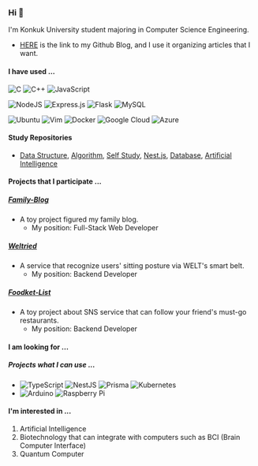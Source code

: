 <!--
### Hi there 👋


**Aaaaiiiiiee/Aaaaiiiiiee** is a ✨ _special_ ✨ repository because its `README.md` (this file) appears on your GitHub profile.

Here are some ideas to get you started:

- 🔭 I’m currently working on ...
- 🌱 I’m currently learning ...
- 👯 I’m looking to collaborate on ...
- 🤔 I’m looking for help with ...
- 💬 Ask me about ...
- 📫 How to reach me: ...
- 😄 Pronouns: ...
- ⚡ Fun fact: ...
-->

### Hi 👋
I'm Konkuk University student majoring in Computer Science Engineering.
* [HERE](https://dev-onejun.github.io/) is the link to my Github Blog,
    and I use it organizing articles that I want.

#### I have used ...
<p>
    <img alt="C" src="https://img.shields.io/badge/c-%2300599C.svg?style=for-the-badge&logo=c&logoColor=white" />
    <img alt="C++" src="https://img.shields.io/badge/c++-%2300599C.svg?style=for-the-badge&logo=c%2B%2B&logoColor=white" />
    <img alt="JavaScript" src="https://img.shields.io/badge/javascript-%23323330.svg?style=for-the-badge&logo=javascript&logoColor=%23F7DF1E" />
</p><p>
    <img alt="NodeJS" src="https://img.shields.io/badge/node.js-6DA55F?style=for-the-badge&logo=node.js&logoColor=white" />
    <img alt="Express.js" src="https://img.shields.io/badge/express.js-%23404d59.svg?style=for-the-badge&logo=express&logoColor=%2361DAFB" />
    <img alt="Flask" src="https://img.shields.io/badge/flask-%23000.svg?style=for-the-badge&logo=flask&logoColor=white" />
    <img alt="MySQL" src="https://img.shields.io/badge/mysql-%2300f.svg?style=for-the-badge&logo=mysql&logoColor=white" />
</p><p>
    <img alt="Ubuntu" src="https://img.shields.io/badge/Ubuntu-E95420?style=for-the-badge&logo=ubuntu&logoColor=white" />
    <img alt="Vim" src="https://img.shields.io/badge/VIM-%2311AB00.svg?style=for-the-badge&logo=vim&logoColor=white" />
    <img alt="Docker" src="https://img.shields.io/badge/docker-%230db7ed.svg?style=for-the-badge&logo=docker&logoColor=white" />
    <img alt="Google Cloud" src="https://img.shields.io/badge/GoogleCloud-%234285F4.svg?style=for-the-badge&logo=google-cloud&logoColor=white" />
    <img alt="Azure" src="https://img.shields.io/badge/azure-%230072C6.svg?style=for-the-badge&logo=microsoftazure&logoColor=white" />
</p>

#### Study Repositories
* [Data Structure](https://github.com/dev-onejun/DataStructure), [Algorithm](https://github.com/dev-onejun/Algorithm-Study), [Self Study](https://github.com/dev-onejun/Self-Study), [Nest.js](https://github.com/dev-onejun/Nest.js-Study/tree/dev-onejun), [Database](https://github.com/dev-onejun/Database), [Artificial Intelligence](https://github.com/dev-onejun/AI-Study)

#### Projects that I participate ...
##### [Family-Blog](https://github.com/dev-onejun/family-blog)
* A toy project figured my family blog.
    - My position: Full-Stack Web Developer
##### [Weltried](https://github.com/dev-onejun/weltried-server)
* A service that recognize users' sitting posture via WELT's smart belt.
    - My position: Backend Developer
##### [Foodket-List](https://github.com/dev-onejun/be-foodket-list)
* A toy project about SNS service that can follow your friend's must-go restaurants.
    - My position: Backend Developer

#### I am looking for ...
##### Projects what I can use ...
* <img alt="TypeScript" src="https://img.shields.io/badge/typescript-%23007ACC.svg?style=for-the-badge&logo=typescript&logoColor=white" /> <img alt="NestJS" src="https://img.shields.io/badge/nestjs-%23E0234E.svg?style=for-the-badge&logo=nestjs&logoColor=white" /> <img alt="Prisma" src="https://img.shields.io/badge/Prisma-3982CE?style=for-the-badge&logo=Prisma&logoColor=white" /> <img alt="Kubernetes" src="https://img.shields.io/badge/kubernetes-%23326ce5.svg?style=for-the-badge&logo=kubernetes&logoColor=white" />
* <img alt="Arduino" src="https://img.shields.io/badge/-Arduino-00979D?style=for-the-badge&logo=Arduino&logoColor=white" /> <img alt="Raspberry Pi" src="https://img.shields.io/badge/-RaspberryPi-C51A4A?style=for-the-badge&logo=Raspberry-Pi" />

#### I'm interested in ...
1) Artificial Intelligence
2) Biotechnology that can integrate with computers such as BCI (Brain Computer Interface)
3) Quantum Computer
